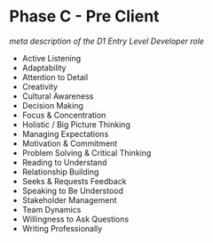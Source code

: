 # Phase C - Pre Client

*meta description of the D1 Entry Level Developer role*

- Active Listening
- Adaptability
- Attention to Detail
- Creativity
- Cultural Awareness
- Decision Making
- Focus & Concentration
- Holistic / Big Picture Thinking
- Managing Expectations
- Motivation & Commitment
- Problem Solving & Critical Thinking
- Reading to Understand
- Relationship Building
- Seeks & Requests Feedback
- Speaking to Be Understood
- Stakeholder Management
- Team Dynamics
- Willingness to Ask Questions
- Writing Professionally
